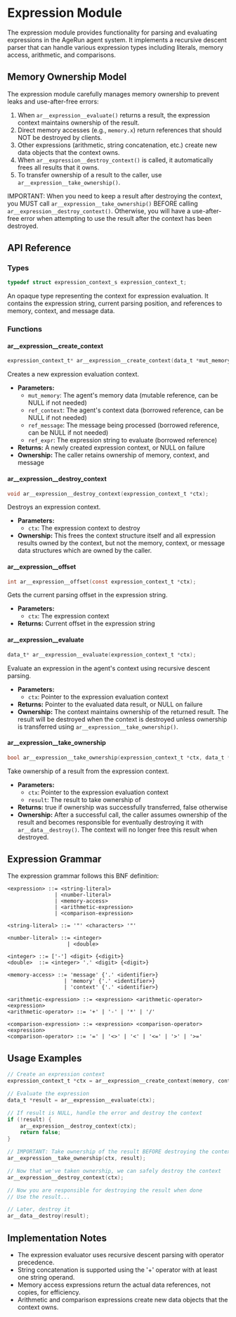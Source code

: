# Expression Module

The expression module provides functionality for parsing and evaluating expressions
in the AgeRun agent system. It implements a recursive descent parser that can handle
various expression types including literals, memory access, arithmetic, and comparisons.

## Memory Ownership Model

The expression module carefully manages memory ownership to prevent leaks and use-after-free errors:

1. When `ar__expression__evaluate()` returns a result, the expression context maintains ownership of the result.
2. Direct memory accesses (e.g., `memory.x`) return references that should NOT be destroyed by clients.
3. Other expressions (arithmetic, string concatenation, etc.) create new data objects that the context owns.
4. When `ar__expression__destroy_context()` is called, it automatically frees all results that it owns.
5. To transfer ownership of a result to the caller, use `ar__expression__take_ownership()`.

IMPORTANT: When you need to keep a result after destroying the context, you MUST call 
`ar__expression__take_ownership()` BEFORE calling `ar__expression__destroy_context()`. 
Otherwise, you will have a use-after-free error when attempting to use the result after
the context has been destroyed.

## API Reference

### Types

```c
typedef struct expression_context_s expression_context_t;
```

An opaque type representing the context for expression evaluation. It contains the
expression string, current parsing position, and references to memory, context, and message data.

### Functions

#### ar__expression__create_context

```c
expression_context_t* ar__expression__create_context(data_t *mut_memory, const data_t *ref_context, const data_t *ref_message, const char *ref_expr);
```

Creates a new expression evaluation context.

- **Parameters:**
  - `mut_memory`: The agent's memory data (mutable reference, can be NULL if not needed)
  - `ref_context`: The agent's context data (borrowed reference, can be NULL if not needed)
  - `ref_message`: The message being processed (borrowed reference, can be NULL if not needed)
  - `ref_expr`: The expression string to evaluate (borrowed reference)
- **Returns:** A newly created expression context, or NULL on failure
- **Ownership:** The caller retains ownership of memory, context, and message

#### ar__expression__destroy_context

```c
void ar__expression__destroy_context(expression_context_t *ctx);
```

Destroys an expression context.

- **Parameters:**
  - `ctx`: The expression context to destroy
- **Ownership:** This frees the context structure itself and all expression results owned by the context,
  but not the memory, context, or message data structures which are owned by the caller.

#### ar__expression__offset

```c
int ar__expression__offset(const expression_context_t *ctx);
```

Gets the current parsing offset in the expression string.

- **Parameters:**
  - `ctx`: The expression context
- **Returns:** Current offset in the expression string

#### ar__expression__evaluate

```c
data_t* ar__expression__evaluate(expression_context_t *ctx);
```

Evaluate an expression in the agent's context using recursive descent parsing.

- **Parameters:**
  - `ctx`: Pointer to the expression evaluation context
- **Returns:** Pointer to the evaluated data result, or NULL on failure
- **Ownership:** The context maintains ownership of the returned result. The result will be
  destroyed when the context is destroyed unless ownership is transferred using `ar__expression__take_ownership()`.

#### ar__expression__take_ownership

```c
bool ar__expression__take_ownership(expression_context_t *ctx, data_t *result);
```

Take ownership of a result from the expression context.

- **Parameters:**
  - `ctx`: Pointer to the expression evaluation context
  - `result`: The result to take ownership of
- **Returns:** true if ownership was successfully transferred, false otherwise
- **Ownership:** After a successful call, the caller assumes ownership of the result and becomes
  responsible for eventually destroying it with `ar__data__destroy()`. The context will no longer
  free this result when destroyed.

## Expression Grammar

The expression grammar follows this BNF definition:

```
<expression> ::= <string-literal>
               | <number-literal>
               | <memory-access>
               | <arithmetic-expression>
               | <comparison-expression>

<string-literal> ::= '"' <characters> '"'

<number-literal> ::= <integer>
                   | <double>

<integer> ::= ['-'] <digit> {<digit>}
<double>  ::= <integer> '.' <digit> {<digit>}

<memory-access> ::= 'message' {'.' <identifier>}
                  | 'memory' {'.' <identifier>}
                  | 'context' {'.' <identifier>}

<arithmetic-expression> ::= <expression> <arithmetic-operator> <expression>
<arithmetic-operator> ::= '+' | '-' | '*' | '/'

<comparison-expression> ::= <expression> <comparison-operator> <expression>
<comparison-operator> ::= '=' | '<>' | '<' | '<=' | '>' | '>='
```

## Usage Examples

```c
// Create an expression context
expression_context_t *ctx = ar__expression__create_context(memory, context, message, "memory.count + 1");

// Evaluate the expression
data_t *result = ar__expression__evaluate(ctx);

// If result is NULL, handle the error and destroy the context
if (!result) {
    ar__expression__destroy_context(ctx);
    return false;
}

// IMPORTANT: Take ownership of the result BEFORE destroying the context if you need to keep it
ar__expression__take_ownership(ctx, result);

// Now that we've taken ownership, we can safely destroy the context
ar__expression__destroy_context(ctx);

// Now you are responsible for destroying the result when done
// Use the result...

// Later, destroy it
ar__data__destroy(result);
```

## Implementation Notes

- The expression evaluator uses recursive descent parsing with operator precedence.
- String concatenation is supported using the '+' operator with at least one string operand.
- Memory access expressions return the actual data references, not copies, for efficiency.
- Arithmetic and comparison expressions create new data objects that the context owns.